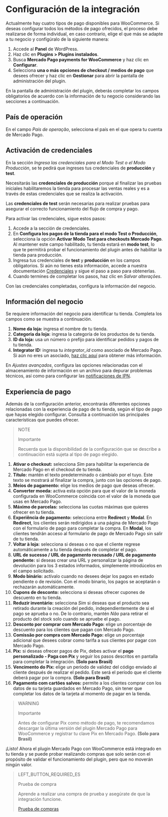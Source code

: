 # Configuración de la integración

Actualmente hay cuatro tipos de pago disponibles para WooCommerce. Si deseas configurar todos los métodos de pago ofrecidos, el proceso debe realizarse de forma individual, en caso contrario, elige el que más se adapte a tu negocio y configúralo de la siguiente manera:

1. Accede al **Panel** de WordPress.
2. Haz clic en **Plugins > Plugins instalados**.
3. Busca **Mercado Pago payments for WooCommerce** y haz clic en **Configurar**.
4. Selecciona **una o más opciones de checkout / medios de pago** que desees ofrecer y haz clic en **Gestionar** para abrir la pantalla de administración del plugin.

En la pantalla de administración del plugin, deberás completar los campos obligatorios de acuerdo con la información de tu negocio considerando las secciones a continuación.

## País de operación

En el campo _País de operação_, selecciona el país en el que opera tu cuenta de Mercado Pago. 

## Activación de credenciales

En la sección _Ingresa las credenciales para el Modo Test o el Modo Producción_, se te pedirá que ingreses tus credenciales de **producción** y **test**.

Necesitarás las **credenciales de producción** porque al finalizar las pruebas iniciales habilitaremos la tienda para procesar las ventas reales y es a través de estas credenciales que se realiza la activación.

Las **credenciales de test** serán necesarias para realizar pruebas para asegurar el correcto funcionamiento del flujo de compra y pago.

Para activar las credenciales, sigue estos pasos:

1. Accede a la sección de credenciales.
2. En **Configura los pagos de la tienda para el modo Test o Producción**, selecciona la opción **Activar Modo Test para checkouts Mercado Pago**. Al mantener este campo habilitado, tu tienda estará en **modo test**, lo que te permitirá probar el funcionamiento del plugin antes de habilitar la tienda para producción.
3. Ingresa tus credenciales de **test** y **producción** en los campos obligatorios. Si aún no tienes esta información, accede a nuestra documentación [Credenciales](https://www.mercadopago.com.br/developers/en/guides/resources/credentials) y sigue el paso a paso para obtenerlas. 
4. Cuando termines de completar los pasos, haz clic en _Salvar alterações_.

Con las credenciales completadas, configura la información del negocio.


## Información del negocio

Se requiere información del negocio para identificar tu tienda. Completa los campos como se muestra a continuación.

1. **Nome da loja:** ingresa el nombre de tu tienda.
2. **Categoria da loja:** ingresa la categoría de los productos de tu tienda.
3. **ID da loja:** usa un número o prefijo para identificar pedidos y pagos de tu tienda.
4. **Integrator ID:** ingresa tu *integrator_id* como asociado de Mercado Pago. Si aún no eres un asociado, [haz clic aquí](https://www.mercadopago.com.br/developers/es/developer-program#dev-program-benefits) para obtener más información.

En *Ajustes avançados*, configura las opciones relacionadas con el almacenamiento de información en un archivo para depurar problemas técnicos, así como para configurar las [notificaciones de IPN](https://www.mercadopago[FAKER][URL][DOMAIN]/developers/es/guides/notifications/ipn).

## Experiencia de pago

Además de la configuración anterior, encontrarás diferentes opciones relacionadas con la experiencia de pago de tu tienda, según el tipo de pago que hayas elegido configurar. Consulta a continuación las principales características que puedes ofrecer.

> NOTE
>
> Importante
>
> Recuerda que la disponibilidad de la configuración que se describe a continuación está sujeta al tipo de pago elegido.

1. **Ativar o checkout:** selecciona _Sim_ para habilitar la experiencia de Mercado Pago en el checkout de tu tienda.
2. **Título:** mantén el texto predeterminado o cámbialo por el tuyo. Este texto se mostrará al finalizar la compra, junto con las opciones de pago.
3. **Meios de pagamento:** elige los medios de pago que deseas ofrecer.
4. **Converter moeda:** activa esta opción para que el valor de la moneda configurada en WooCommerce coincida con el valor de la moneda que usas en Mercado Pago.
5. **Máximo de parcelas:** selecciona las cuotas máximas que quieres ofrecer en tu tienda.
6. **Experiência de pagamento:** selecciona entre **Redirect** y **Modal**. En **Redirect**, los clientes serán redirigidos a una página de Mercado Pago con el formulario de pago para completar la compra. En **Modal**, los clientes tendrán acceso al formulario de pago de Mercado Pago sin salir de tu tienda.
7. **Voltar à loja:** selecciona si deseas o no que el cliente regrese automáticamente a tu tienda después de completar el pago.
8. **URL de sucesso / URL de pagamento recusado / URL de pagamento pendente:** si deseas crear una URL y personalizar la página de devolución para los 3 estados informados, simplemente introdúcelos en el campo solicitado.
9. **Modo binário:** actívalo cuando no desees dejar los pagos en estado pendiente o de revisión. Con el modo binario, los pagos se aceptarán o rechazarán automáticamente.
10. **Cupons de desconto:** selecciona si deseas ofrecer cupones de descuento en tu tienda.
11. **Reduzir inventário:** selecciona _Sim_ si deseas que el producto sea retirado durante la creación del pedido, independientemente de si el pago se aprueba o no. De lo contrario, mantén _Não_ para retirar el producto del stock solo cuando se apruebe el pago. 
12. **Desconto por comprar com Mercado Pago:** elige un porcentaje de descuento para los clientes que pagan con Mercado Pago.
13. **Comissão por compra com Mercado Pago:** elige un porcentaje adicional que desees cobrar como tarifa a sus clientes por pagar con Mercado Pago.
14. **Pix:** si deseas ofrecer pagos de Pix, debes activar el **pago personalizado - Paga con Pix** y seguir los pasos descritos en pantalla para completar la integración. **(Solo para Brasil)**
15. **Vencimento do Pix:** elige un período de validez del código enviado al cliente después de realizar el pedido. Este será el período que el cliente deberá pagar por la compra. **(Solo para Brasil)**
16. **Pagamento com cartões salvos:** permite a los clientes comprar con los datos de su tarjeta guardados en Mercado Pago, sin tener que completar los datos de la tarjeta al momento de pagar en la tienda.

> WARNING
>
> Importante
>
> Antes de configurar Pix como método de pago, te recomendamos descargar la última versión del plugin Mercado Pago para WooCommerce y registrar tu clave Pix en Mercado Pago. **(Solo para Brasil)**

¡Listo! Ahora el plugin Mercado Pago con WooCommerce está integrado en tu tienda y se puede probar realizando compras que solo serán con el propósito de validar el funcionamiento del plugin, pero que no moverán ningún valor.

> LEFT_BUTTON_REQUIRED_ES
>
> Prueba de compra
>
> Aprende a realizar una compra de prueba y asegúrate de que la integración funcione.
>
> [Prueba de compras](https://www.mercadopago[FAKER][URL][DOMAIN]/developers/es/guides/plugins/woocommerce/testing)